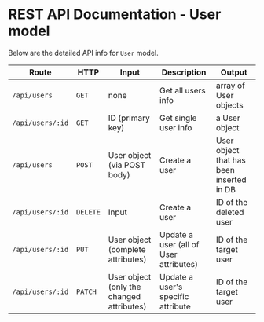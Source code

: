 # REST API Documentation - User model

Below are the detailed API info for `User` model.


Route  | HTTP | Input | Description | Output |
-------|------|-------|-------------|--------|
`/api/users`  | `GET` | none | Get all users info | array of User objects |
`/api/users/:id` | `GET` | ID (primary key) | Get single user info | a User object |
`/api/users`  | `POST` | User object (via POST body) | Create a user | User object that has been inserted in DB |
`/api/users/:id`  | `DELETE` | Input | Create a user | ID of the deleted user |
`/api/users/:id`  | `PUT` | User object (complete attributes) | Update a user (all of User attributes) | ID of the target user |
`/api/users/:id`  | `PATCH` | User object (only the changed attributes) | Update a user's specific attribute | ID of the target user |
